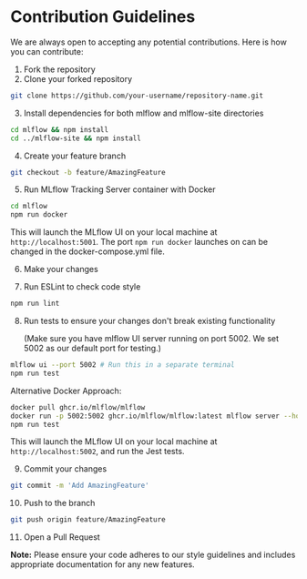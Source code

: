 # Contribution Guidelines

We are always open to accepting any potential contributions. Here is how you can contribute:

1. Fork the repository
2. Clone your forked repository

```bash
git clone https://github.com/your-username/repository-name.git
```

3. Install dependencies for both mlflow and mlflow-site directories

```bash
cd mlflow && npm install
cd ../mlflow-site && npm install
```

4. Create your feature branch

```bash
git checkout -b feature/AmazingFeature
```

5. Run MLflow Tracking Server container with Docker

```bash
cd mlflow
npm run docker
```

This will launch the MLflow UI on your local machine at `http://localhost:5001`.
The port 
```npm run docker``` 
launches on can be changed in the docker-compose.yml file. 

6. Make your changes

7. Run ESLint to check code style

```bash
npm run lint
```

8. Run tests to ensure your changes don't break existing functionality

   (Make sure you have mlflow UI server running on port 5002. We set 5002 as our default port for testing.)

```bash
mlflow ui --port 5002 # Run this in a separate terminal
npm run test
```

Alternative Docker Approach:

```bash
docker pull ghcr.io/mlflow/mlflow
docker run -p 5002:5002 ghcr.io/mlflow/mlflow:latest mlflow server --host 0.0.0.0 --port 5002
npm run test
```

This will launch the MLflow UI on your local machine at `http://localhost:5002`, and run the Jest tests.

9. Commit your changes

```bash
git commit -m 'Add AmazingFeature'
```

10. Push to the branch

```bash
git push origin feature/AmazingFeature
```

11. Open a Pull Request

**Note:** Please ensure your code adheres to our style guidelines and includes appropriate documentation for any new features.
